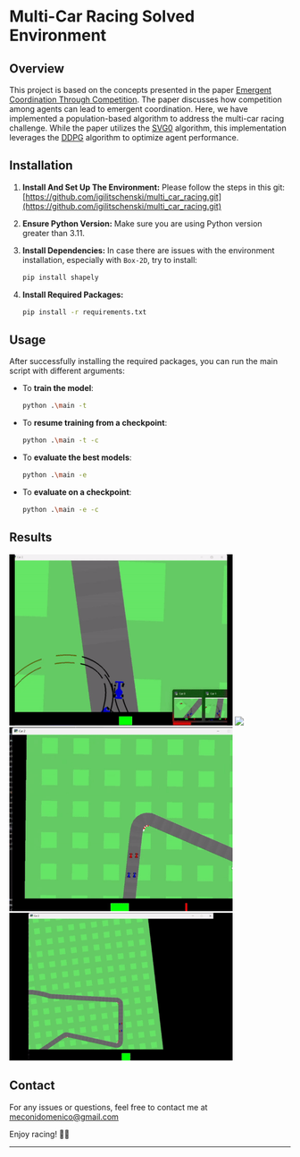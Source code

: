 # Multi-Car Racing Solved Environment

## Overview
This project is based on the concepts presented in the paper [Emergent Coordination Through Competition](https://openreview.net/pdf?id=BkG8sjR5Km). The paper discusses how competition among agents can lead to emergent coordination. Here, we have implemented a population-based algorithm to address the multi-car racing challenge. While the paper utilizes the [SVG0](https://arxiv.org/pdf/1510.09142) algorithm, this implementation leverages the [DDPG](https://arxiv.org/pdf/1509.02971) algorithm to optimize agent performance.

## Installation

1. **Install And Set Up The Environment:**
    Please follow the steps in this git: [https://github.com/igilitschenski/multi_car_racing.git](https://github.com/igilitschenski/multi_car_racing.git)

2. **Ensure Python Version:**
    Make sure you are using Python version greater than 3.11.

3. **Install Dependencies:**
    In case there are issues with the environment installation, especially with `Box-2D`, try to install:
    ```bash
    pip install shapely
    ```

4. **Install Required Packages:**
    ```bash
    pip install -r requirements.txt
    ```

## Usage

After successfully installing the required packages, you can run the main script with different arguments:

- To **train the model**:
    ```bash
    python .\main -t
    ```

- To **resume training from a checkpoint**:
    ```bash
    python .\main -t -c
    ```

- To **evaluate the best models**:
    ```bash
    python .\main -e
    ```

- To **evaluate on a checkpoint**:
    ```bash
    python .\main -e -c
    ```
## Results

<img src="GIF/ClearTrack.gif" width="400"/>
<img src="GIF/StartingFight.gif" width="400"/>
<img src="GIF/Startings.gif" width="400"/>
<img src="GIF/StartingOvertake.gif" width="400"/>


## Contact

For any issues or questions, feel free to contact me at meconidomenico@gmail.com

Enjoy racing! 🚗💨

---
